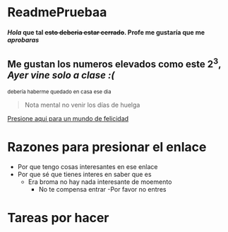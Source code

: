 # ReadmePruebaa
#### *Hola* **que tal** ~~esto deberia estar cerrado~~. **Profe me gustaría que me _aprobaras_**
## Me gustan los numeros elevados como este 2<sup>3</sup>, ***Ayer vine solo a clase :(***
<sub>debería haberme quedado en casa ese dia</sub>
>Nota mental no venir los días de huelga

[Presione aqui para un mundo de felicidad](https://github.com/NicolasRodriguezSteuerberg)
# Razones para presionar el enlace
- Por que tengo cosas interesantes en ese enlace
- Por que sé que tienes interes en saber que es
  - Era broma no hay nada interesante de moemento
    - No te compensa entrar
       -Por favor no entres
# Tareas por hacer       
